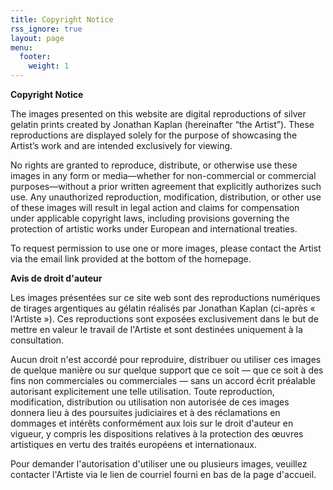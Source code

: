 ```yaml
---
title: Copyright Notice
rss_ignore: true
layout: page
menu:
  footer:
    weight: 1
---
```

**Copyright Notice**

The images presented on this website are digital reproductions of silver gelatin prints created by Jonathan Kaplan (hereinafter “the Artist”). These reproductions are displayed solely for the purpose of showcasing the Artist’s work and are intended exclusively for viewing.

No rights are granted to reproduce, distribute, or otherwise use these images in any form or media—whether for non-commercial or commercial purposes—without a prior written agreement that explicitly authorizes such use. Any unauthorized reproduction, modification, distribution, or other use of these images will result in legal action and claims for compensation under applicable copyright laws, including provisions governing the protection of artistic works under European and international treaties.

To request permission to use one or more images, please contact the Artist via the email link provided at the bottom of the homepage.


**Avis de droit d'auteur**

Les images présentées sur ce site web sont des reproductions numériques de tirages argentiques au gélatin réalisés par Jonathan Kaplan (ci-après « l'Artiste »). Ces reproductions sont exposées exclusivement dans le but de mettre en valeur le travail de l'Artiste et sont destinées uniquement à la consultation.

Aucun droit n'est accordé pour reproduire, distribuer ou utiliser ces images de quelque manière ou sur quelque support que ce soit — que ce soit à des fins non commerciales ou commerciales — sans un accord écrit préalable autorisant explicitement une telle utilisation. Toute reproduction, modification, distribution ou utilisation non autorisée de ces images donnera lieu à des poursuites judiciaires et à des réclamations en dommages et intérêts conformément aux lois sur le droit d'auteur en vigueur, y compris les dispositions relatives à la protection des œuvres artistiques en vertu des traités européens et internationaux.

Pour demander l'autorisation d'utiliser une ou plusieurs images, veuillez contacter l'Artiste via le lien de courriel fourni en bas de la page d'accueil.
